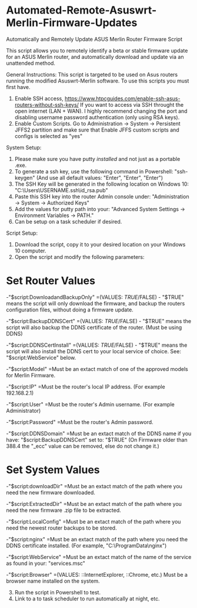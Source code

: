 # Automated-Remote-Asuswrt-Merlin-Firmware-Updates
Automatically and Remotely Update ASUS Merlin Router Firmware Script

This script allows you to remotely identify a beta or stable firmware update for an ASUS Merlin router, and automatically download and update via an unattended method.

General Instructions:
This script is targeted to be used on Asus routers running the modified Asuswrt-Merlin software. To use this scripts you must first have.

1. Enable SSH access, https://www.htpcguides.com/enable-ssh-asus-routers-without-ssh-keys/ 
If you want to access via SSH throught the open internet (LAN + WAN). I highly recommend changing the port and disabling username password authentication (only using RSA keys).
2. Enable Custom Scripts. 
Go to Administration -> System -> Persistent JFFS2 partition and make sure that Enable JFFS custom scripts and configs is selected as "yes"

System Setup:
1. Please make sure you have putty *installed* and not just as a portable .exe.
2. To generate a ssh key, use the following command in Powershell: "ssh-keygen" (And use all default values: "Enter", "Enter", "Enter")
3. The SSH Key will be generated in the following location on Windows 10: "C:\Users\USERNAME\.ssh\id_rsa.pub"
4. Paste this SSH key into the router Admin console under: "Administration -> System -> Authorized Keys"
5. Add the values for putty path into your: "Advanced System Settings -> Environment Variables -> PATH."
6. Can be setup on a task scheduler if desired.

Script Setup:
1. Download the script, copy it to your desired location on your Windows 10 computer.
2. Open the script and modify the following parameters:

# Set Router Values   
-"$script:DownloadandBackupOnly"
=(VALUES: $TRUE/$FALSE) - "$TRUE" means the script will only download the firmware, and backup the routers configuration files, without doing a firmware update.

-"$script:BackupDDNSCert"
=(VALUES: $TRUE/$FALSE) - "$TRUE" means the script will also backup the DDNS certificate of the router. (Must be using DDNS)

-"$script:DDNSCertInstall"
=(VALUES: $TRUE/$FALSE) - "$TRUE" means the script will also install the DDNS cert to your local service of choice. See: "$script:WebService" below.

-"$script:Model"
=Must be an extact match of one of the approved models for Merlin Firmware.

-"$script:IP"
=Must be the router's local IP address. (For example 192.168.2.1)

-"$script:User"
=Must be the router's Admin username. (For example Administrator)

-"$script:Password"
=Must be the router's Admin password.

-"$script:DDNSDomain"
=Must be an extact match of the DDNS name if you have: "$script:BackupDDNSCert" set to: "$TRUE" (On Firmware older than 388.4 the "_ecc" value can be removed, else do not change it.)

# Set System Values
-"$script:downloadDir"
=Must be an extact match of the path where you need the new firmware downloaded.

-"$script:ExtractedDir"
=Must be an extact match of the path where you need the new firmware .zip file to be extracted.

-"$script:LocalConfig"
=Must be an extact match of the path where you need the newest router backups to be stored.

-"$script:nginx"
=Must be an extact match of the path where you need the DDNS certificate installed. (For example, "C:\ProgramData\nginx")

-"$script:WebService"
=Must be an extact match of the name of the service as found in your: "services.msc"

-"$script:Browser"
=(VALUES: ::InternetExplorer, ::Chrome, etc.) Must be a browser name installed on the system.

3. Run the script in Powershell to test.
4. Link to a to task scheduler to run automatically at night, etc.
